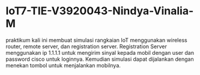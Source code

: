 # IoT7-TIE-V3920043-Nindya-Vinalia-M

praktikum kali ini membuat simulasi rangkaian IoT menggunakan wireless router, remote server, dan registration server. Registration Server menggunakan ip 1.1.1.1 untuk mengirim sinyal kepada mobil dengan user dan password cisco untuk loginnya. Kemudian simulasi dapat dijalankan dengan menekan tombol untuk menjalankan mobilnya.
